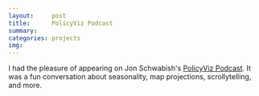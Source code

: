 ```yaml
---
layout:     post
title:      PolicyViz Podcast
summary:    
categories: projects
img: 
---
```


I had the pleasure of appearing on Jon Schwabish's [PolicyViz Podcast](http://policyviz.com/episode-54-zan-armstrong/). It was a fun conversation about seasonality, map projections, scrollytelling, and more. 
